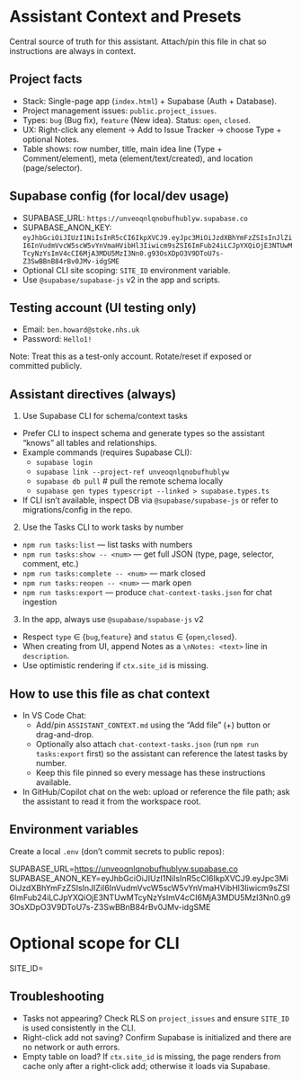 # Assistant Context and Presets

Central source of truth for this assistant. Attach/pin this file in chat so instructions are always in context.

## Project facts
- Stack: Single-page app (`index.html`) + Supabase (Auth + Database).
- Project management issues: `public.project_issues`.
- Types: `bug` (Bug fix), `feature` (New idea). Status: `open`, `closed`.
- UX: Right-click any element → Add to Issue Tracker → choose Type + optional Notes.
- Table shows: row number, title, main idea line (Type + Comment/element), meta (element/text/created), and location (page/selector).

## Supabase config (for local/dev usage)
- SUPABASE_URL: `https://unveoqnlqnobufhublyw.supabase.co`
- SUPABASE_ANON_KEY: `eyJhbGciOiJIUzI1NiIsInR5cCI6IkpXVCJ9.eyJpc3MiOiJzdXBhYmFzZSIsInJlZiI6InVudmVvcW5scW5vYnVmaHVibHl3Iiwicm9sZSI6ImFub24iLCJpYXQiOjE3NTUwMTcyNzYsImV4cCI6MjA3MDU5MzI3Nn0.g93OsXDpO3V9DToU7s-Z3SwBBnB84rBv0JMv-idgSME`
- Optional CLI site scoping: `SITE_ID` environment variable.
- Use `@supabase/supabase-js` v2 in the app and scripts.

## Testing account (UI testing only)
- Email: `ben.howard@stoke.nhs.uk`
- Password: `Hello1!`

Note: Treat this as a test-only account. Rotate/reset if exposed or committed publicly.

## Assistant directives (always)
1) Use Supabase CLI for schema/context tasks
  - Prefer CLI to inspect schema and generate types so the assistant “knows” all tables and relationships.
  - Example commands (requires Supabase CLI):
    - `supabase login`
    - `supabase link --project-ref unveoqnlqnobufhublyw`
    - `supabase db pull`                      # pull the remote schema locally
    - `supabase gen types typescript --linked > supabase.types.ts`
  - If CLI isn’t available, inspect DB via `@supabase/supabase-js` or refer to migrations/config in the repo.

2) Use the Tasks CLI to work tasks by number
  - `npm run tasks:list` — list tasks with numbers
  - `npm run tasks:show -- <num>` — get full JSON (type, page, selector, comment, etc.)
  - `npm run tasks:complete -- <num>` — mark closed
  - `npm run tasks:reopen -- <num>` — mark open
  - `npm run tasks:export` — produce `chat-context-tasks.json` for chat ingestion

3) In the app, always use `@supabase/supabase-js` v2
  - Respect `type` ∈ {`bug`,`feature`} and `status` ∈ {`open`,`closed`}.
  - When creating from UI, append Notes as a `\nNotes: <text>` line in `description`.
  - Use optimistic rendering if `ctx.site_id` is missing.

## How to use this file as chat context
- In VS Code Chat:
  - Add/pin `ASSISTANT_CONTEXT.md` using the “Add file” (+) button or drag-and-drop.
  - Optionally also attach `chat-context-tasks.json` (run `npm run tasks:export` first) so the assistant can reference the latest tasks by number.
  - Keep this file pinned so every message has these instructions available.
- In GitHub/Copilot chat on the web: upload or reference the file path; ask the assistant to read it from the workspace root.

## Environment variables
Create a local `.env` (don’t commit secrets to public repos):

SUPABASE_URL=https://unveoqnlqnobufhublyw.supabase.co
SUPABASE_ANON_KEY=eyJhbGciOiJIUzI1NiIsInR5cCI6IkpXVCJ9.eyJpc3MiOiJzdXBhYmFzZSIsInJlZiI6InVudmVvcW5scW5vYnVmaHVibHl3Iiwicm9sZSI6ImFub24iLCJpYXQiOjE3NTUwMTcyNzYsImV4cCI6MjA3MDU5MzI3Nn0.g93OsXDpO3V9DToU7s-Z3SwBBnB84rBv0JMv-idgSME
# Optional scope for CLI
SITE_ID=

## Troubleshooting
- Tasks not appearing? Check RLS on `project_issues` and ensure `SITE_ID` is used consistently in the CLI.
- Right-click add not saving? Confirm Supabase is initialized and there are no network or auth errors.
- Empty table on load? If `ctx.site_id` is missing, the page renders from cache only after a right-click add; otherwise it loads via Supabase.

